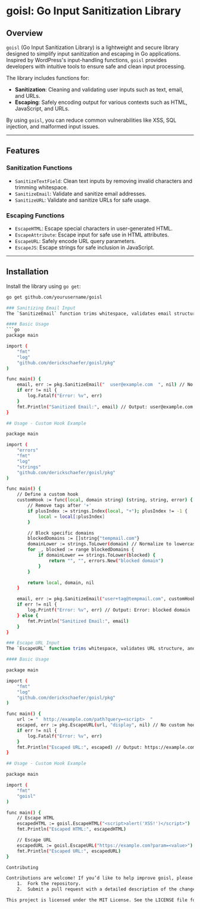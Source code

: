 # goisl: Go Input Sanitization Library

## Overview

`goisl` (Go Input Sanitization Library) is a lightweight and secure library designed to simplify input sanitization and escaping in Go applications. Inspired by WordPress's input-handling functions, `goisl` provides developers with intuitive tools to ensure safe and clean input processing.

The library includes functions for:
- **Sanitization**: Cleaning and validating user inputs such as text, email, and URLs.
- **Escaping**: Safely encoding output for various contexts such as HTML, JavaScript, and URLs.

By using `goisl`, you can reduce common vulnerabilities like XSS, SQL injection, and malformed input issues.

---

## Features

### Sanitization Functions
- `SanitizeTextField`: Clean text inputs by removing invalid characters and trimming whitespace.
- `SanitizeEmail`: Validate and sanitize email addresses.
- `SanitizeURL`: Validate and sanitize URLs for safe usage.

### Escaping Functions
- `EscapeHTML`: Escape special characters in user-generated HTML.
- `EscapeAttribute`: Escape input for safe use in HTML attributes.
- `EscapeURL`: Safely encode URL query parameters.
- `EscapeJS`: Escape strings for safe inclusion in JavaScript.

---

## Installation

Install the library using `go get`:
```bash
go get github.com/yourusername/goisl

### Sanitizing Email Input
The `SanitizeEmail` function trims whitespace, validates email structure, and allows optional hooks for custom sanitization behavior.

#### Basic Usage
```go
package main

import (
    "fmt"
    "log"
    "github.com/derickschaefer/goisl/pkg"
)

func main() {
    email, err := pkg.SanitizeEmail("  user@example.com  ", nil) // No custom hook
    if err != nil {
        log.Fatalf("Error: %v", err)
    }
    fmt.Println("Sanitized Email:", email) // Output: user@example.com
}

## Usage - Custom Hook Example

package main

import (
    "errors"
    "fmt"
    "log"
    "strings"
    "github.com/derickschaefer/goisl/pkg"
)

func main() {
    // Define a custom hook
    customHook := func(local, domain string) (string, string, error) {
        // Remove tags after '+'
        if plusIndex := strings.Index(local, "+"); plusIndex != -1 {
            local = local[:plusIndex]
        }

        // Block specific domains
        blockedDomains := []string{"tempmail.com"}
        domainLower := strings.ToLower(domain) // Normalize to lowercase
        for _, blocked := range blockedDomains {
            if domainLower == strings.ToLower(blocked) {
                return "", "", errors.New("blocked domain")
            }
        }

        return local, domain, nil
    }

    email, err := pkg.SanitizeEmail("user+tag@tempmail.com", customHook)
    if err != nil {
        log.Printf("Error: %v", err) // Output: Error: blocked domain
    } else {
        fmt.Println("Sanitized Email:", email)
    }
}

### Escape URL Input
The `EscapeURL` function trims whitespace, validates URL structure, and applies optional hooks for custom escaping or sanitization behavior.

#### Basic Usage

package main

import (
	"fmt"
	"log"
	"github.com/derickschaefer/goisl/pkg"
)

func main() {
	url := "  http://example.com/path?query=<script>  "
	escaped, err := pkg.EscapeURL(url, "display", nil) // No custom hook
	if err != nil {
		log.Fatalf("Error: %v", err)
	}
	fmt.Println("Escaped URL:", escaped) // Output: https://example.com/path?query=%3Cscript%3E
}

## Usage - Custom Hook Example

package main

import (
    "fmt"
    "goisl"
)

func main() {
    // Escape HTML
    escapedHTML := goisl.EscapeHTML("<script>alert('XSS!')</script>")
    fmt.Println("Escaped HTML:", escapedHTML)

    // Escape URL
    escapedURL := goisl.EscapeURL("https://example.com?param=<value>")
    fmt.Println("Escaped URL:", escapedURL)
}

Contributing

Contributions are welcome! If you’d like to help improve goisl, please:
	1.	Fork the repository.
	2.	Submit a pull request with a detailed description of the changes.

This project is licensed under the MIT License. See the LICENSE file for details.
